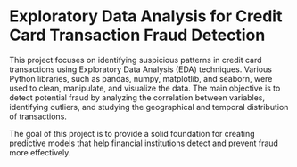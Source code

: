 # Exploratory Data Analysis for Credit Card Transaction Fraud Detection

This project focuses on identifying suspicious patterns in credit card transactions using Exploratory Data Analysis (EDA) techniques. Various Python libraries, such as pandas, numpy, matplotlib, and seaborn, were used to clean, manipulate, and visualize the data. The main objective is to detect potential fraud by analyzing the correlation between variables, identifying outliers, and studying the geographical and temporal distribution of transactions.

The goal of this project is to provide a solid foundation for creating predictive models that help financial institutions detect and prevent fraud more effectively.
